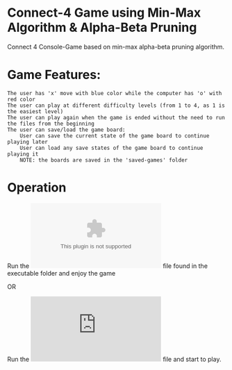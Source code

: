 # Connect-4 Game using Min-Max Algorithm & Alpha-Beta Pruning

Connect 4 Console-Game based on min-max alpha-beta pruning algorithm.

# Game Features:

    The user has 'x' move with blue color while the computer has 'o' with red color
    The user can play at different difficulty levels (from 1 to 4, as 1 is the easiest level)
    The user can play again when the game is ended without the need to run the files from the beginning
    The user can save/load the game board:
        User can save the current state of the game board to continue playing later
        User can load any save states of the game board to continue playing it
        NOTE: the boards are saved in the 'saved-games' folder

# Operation

Run the ![connect4.exe](https://github.com/Rahman-Samiur/connect-4-game-using-min-max-algorithm/blob/main/executable/connect4.exe) file found in the executable folder and enjoy the game

OR

Run the ![main.py](https://github.com/Rahman-Samiur/connect-4-game-using-min-max-algorithm/blob/main/main.py) file and start to play.
